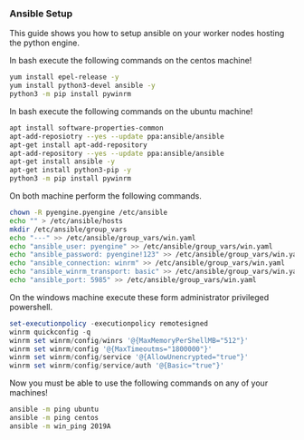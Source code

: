 ### Ansible Setup

This guide shows you how to setup ansible on your worker nodes hosting the python engine.

In bash execute the following commands on the centos machine!

``` bash
yum install epel-release -y
yum install python3-devel ansible -y
python3 -m pip install pywinrm
```

In bash execute the following commands on the ubuntu machine!

``` bash
apt install software-properties-common
apt-add-reposiotry --yes --update ppa:ansible/ansible
apt-get install apt-add-repository
apt-add-repository --yes --update ppa:ansible/ansible
apt-get install ansible -y
apt-get install python3-pip -y
python3 -m pip install pywinrm
```

On both machine perform the following commands.

``` bash
chown -R pyengine.pyengine /etc/ansible
echo "" > /etc/ansible/hosts
mkdir /etc/ansible/group_vars
echo "---" >> /etc/ansible/group_vars/win.yaml
echo "ansible_user: pyengine" >> /etc/ansible/group_vars/win.yaml
echo "ansible_password: pyengine!123" >> /etc/ansible/group_vars/win.yaml
echo "ansible_connection: winrm" >> /etc/ansible/group_vars/win.yaml
echo "ansible_winrm_transport: basic" >> /etc/ansible/group_vars/win.yaml
echo "ansible_port: 5985" >> /etc/ansible/group_vars/win.yaml
```

On the windows machine execute these form administrator privileged powershell.

``` powershell
set-executionpolicy -executionpolicy remotesigned
winrm quickconfig -q
winrm set winrm/config/winrs '@{MaxMemoryPerShellMB="512"}'
winrm set winrm/config '@{MaxTimeoutms="1800000"}'
winrm set winrm/config/service '@{AllowUnencrypted="true"}'
winrm set winrm/config/service/auth '@{Basic="true"}'
```

Now you must be able to use the following commands on any of your machines!

``` bash
ansible -m ping ubuntu
ansible -m ping centos
ansible -m win_ping 2019A
```

